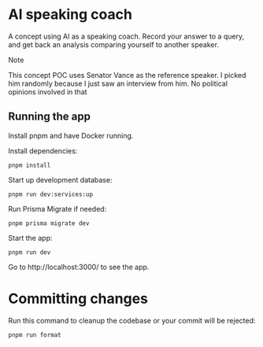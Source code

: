 # AI speaking coach

A concept using AI as a speaking coach. Record your answer to a query, and get back an analysis comparing yourself to another speaker.

> [!NOTE]  
> This concept POC uses Senator Vance as the reference speaker. I picked him randomly because I just saw an interview from him. No political opinions involved in that 

## Running the app

Install pnpm and have Docker running.

Install dependencies:

```
pnpm install
```

Start up development database:

```
pnpm run dev:services:up
```

Run Prisma Migrate if needed:

```
pnpm prisma migrate dev
```

Start the app:

```
pnpm run dev
```

Go to http://localhost:3000/ to see the app.

# Committing changes

Run this command to cleanup the codebase or your commit will be rejected:

```
pnpm run format
```
